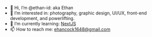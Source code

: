 - 👋 Hi, I’m @ethan-id: aka Ethan
- 👀 I’m interested in: photography, graphic design, UI/UX, front-end development, and powerlifting.
- 🌱 I’m currently learning: [NextJS](https://nextjs.org/)
- 📫 How to reach me: ehancock1648@gmail.com

<!---
ethan-id/ethan-id is a ✨ special ✨ repository because its `README.md` (this file) appears on your GitHub profile.
You can click the Preview link to take a look at your changes.
--->

